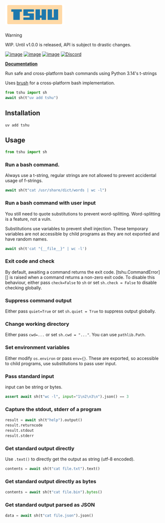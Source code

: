 # ![](./docs/assets/tshu-logo.svg)

> [!WARNING]
> WIP. Until v1.0.0 is released, API is subject to drastic changes.

[![image](https://img.shields.io/pypi/v/tshu.svg)](https://pypi.python.org/pypi/tshu)
[![image](https://img.shields.io/pypi/l/tshu.svg)](https://github.com/aspizu/tshu/blob/main/LICENSE)
[![image](https://img.shields.io/pypi/pyversions/tshu.svg)](https://pypi.python.org/pypi/tshu)
[![Discord](https://img.shields.io/badge/Discord-%235865F2.svg?logo=discord&logoColor=white)](https://discord.gg/MMfMkRuhAf)

[**Documentation**](https://aspizu.github.io/tshu/)

Run safe and cross-platform bash commands using Python 3.14's t-strings

Uses [brush](https://github.com/reubeno/brush) for a cross-platform bash implementation.

```py
from tshu import sh
await sh(t"uv add tshu")
```

## Installation

```shell
uv add tshu
```

## Usage

```py
from tshu import sh
```

### Run a bash command.

Always use a t-string, regular strings are not allowed to prevent accidental usage of
f-strings.

```py
await sh(t"cat /usr/share/dict/words | wc -l")
```

### Run a bash command with user input

You still need to quote substitutions to prevent word-splitting. Word-splitting is a
feature, not a vuln.

Substitutions use variables to prevent shell injection. These temporary variables
are not accessible by child programs as they are not exported and have random names.

```py
await sh(t'cat "{__file__}" | wc -l')
```

### Exit code and check

By default, awaiting a command returns the exit code. [tshu.CommandError][] is raised
when a command returns a non-zero exit code. To disable this behaviour, either
pass `check=False` to `sh` or set `sh.check = False` to disable checking globally.

### Suppress command output

Either pass `quiet=True` or set `sh.quiet = True` to suppress output globally.

### Change working directory

Either pass `cwd=...` or set `sh.cwd = "..."`. You can use `pathlib.Path`.

### Set environment variables

Either modify `os.environ` or pass `env={}`. These are exported, so accessible to
child programs, use substitutions to pass user input.

### Pass standard input

input can be string or bytes.

```py
assert await sh(t"wc -l", input="1\n2\n3\n").json() == 3
```

### Capture the stdout, stderr of a program

```py
result = await sh(t"help").output()
result.returncode
result.stdout
result.stderr
```

### Get standard output directly

Use `.text()` to directly get the output as string (utf-8 encoded).

```py
contents = await sh(t"cat file.txt").text()
```

### Get standard output directly as bytes

```py
contents = await sh(t"cat file.bin").bytes()
```

### Get standard output parsed as JSON

```py
data = await sh(t"cat file.json").json()
```
